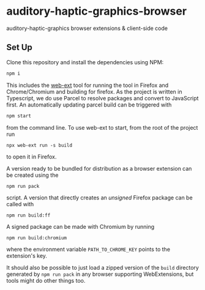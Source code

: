 # auditory-haptic-graphics-browser
auditory-haptic-graphics browser extensions &amp; client-side code

## Set Up

Clone this repository and install the dependencies using NPM:
```bash
npm i
```
This includes the [web-ext](https://github.com/mozilla/web-ext) tool for running the tool in Firefox and Chrome/Chromium and building for firefox.
As the project is written in Typescript, we do use Parcel to resolve packages and convert to JavaScript first.
An automatically updating parcel build can be triggered with
```bash
npm start
```
from the command line.
To use web-ext to start, from the root of the project run
```
npx web-ext run -s build
```
to open it in Firefox.

A version ready to be bundled for distribution as a browser extension can be created using the
```
npm run pack
```
script.
A version that directly creates an *unsigned* Firefox package can be called with
```
npm run build:ff
```

A signed package can be made with Chromium by running
```
npm run build:chromium
```
where the environment variable `PATH_TO_CHROME_KEY` points to the extension's key.

It should also be possible to just load a zipped version of the `build` directory generated by `npm run pack` in any browser supporting WebExtensions, but tools might do other things too.
